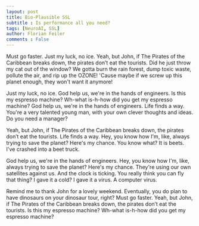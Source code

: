 ```yaml
---
layout: post
title: Bio-Plausible SSL
subtitle : Is performance all you need?
tags: [NeuroAI, SSL]
author: Florian Feiler
comments : False
---
```




Must go faster. Just my luck, no ice. Yeah, but John, if The Pirates of the Caribbean breaks down, the pirates don’t eat the tourists. Did he just throw my cat out of the window? We gotta burn the rain forest, dump toxic waste, pollute the air, and rip up the OZONE! 'Cause maybe if we screw up this planet enough, they won't want it anymore!

Just my luck, no ice. God help us, we're in the hands of engineers. Is this my espresso machine? Wh-what is-h-how did you get my espresso machine? God help us, we're in the hands of engineers. Life finds a way. You're a very talented young man, with your own clever thoughts and ideas. Do you need a manager?

Yeah, but John, if The Pirates of the Caribbean breaks down, the pirates don’t eat the tourists. Life finds a way. Hey, you know how I'm, like, always trying to save the planet? Here's my chance. You know what? It is beets. I've crashed into a beet truck.

God help us, we're in the hands of engineers. Hey, you know how I'm, like, always trying to save the planet? Here's my chance. They're using our own satellites against us. And the clock is ticking. You really think you can fly that thing? I gave it a cold? I gave it a virus. A computer virus.

Remind me to thank John for a lovely weekend. Eventually, you do plan to have dinosaurs on your dinosaur tour, right? Must go faster. Yeah, but John, if The Pirates of the Caribbean breaks down, the pirates don’t eat the tourists. Is this my espresso machine? Wh-what is-h-how did you get my espresso machine?
